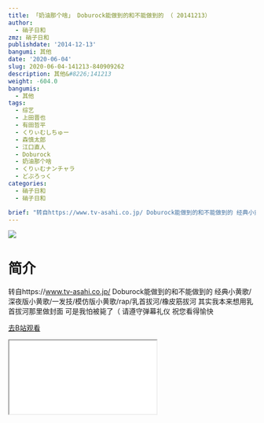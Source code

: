 ```yaml
---
title: 「奶油那个啥」 Doburock能做到的和不能做到的 （ 20141213）
author:
  - 硝子日和
zmz: 硝子日和
publishdate: '2014-12-13'
bangumi: 其他
date: '2020-06-04'
slug: 2020-06-04-141213-840909262
description: 其他&#8226;141213
weight: -604.0
bangumis:
  - 其他
tags:
  - 综艺
  - 上田晋也
  - 有田哲平
  - くりぃむしちゅー
  - 森慎太郎
  - 江口直人
  - Doburock
  - 奶油那个啥
  - くりぃむナンチャラ
  - どぶろっく
categories:
  - 硝子日和
  - 硝子日和

brief: "转自https://www.tv-asahi.co.jp/ Doburock能做到的和不能做到的 经典小黄歌/深夜版小黄歌/一发技/模仿版小黄歌/rap/乳首拔河/橡皮筋拔河 其实我本来想用乳首拔河那里做封面 可是我怕被毙了（ 请遵守弹幕礼仪 祝您看得愉快"
---
```

![](https://raw.githubusercontent.com/tcgriffith/owaraisite/master/static/tmpimg/83d1a05d4582691bd0e70562242a0a4e9c9851e6.jpg.480.jpg)
# 简介  
转自https://www.tv-asahi.co.jp/
Doburock能做到的和不能做到的
经典小黄歌/深夜版小黄歌/一发技/模仿版小黄歌/rap/乳首拔河/橡皮筋拔河
其实我本来想用乳首拔河那里做封面 可是我怕被毙了（
请遵守弹幕礼仪 祝您看得愉快  

[去B站观看](https://www.bilibili.com/video/av840909262/)
<div class ="resp-container"><iframe class="testiframe" src="//player.bilibili.com/player.html?aid=840909262"", scrolling="no", allowfullscreen="true" > </iframe></div> 
